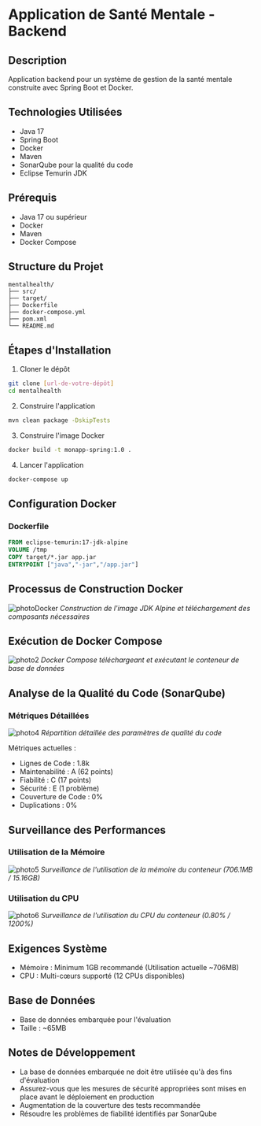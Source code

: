 # Application de Santé Mentale - Backend

## Description
Application backend pour un système de gestion de la santé mentale construite avec Spring Boot et Docker.

## Technologies Utilisées
- Java 17
- Spring Boot
- Docker
- Maven
- SonarQube pour la qualité du code
- Eclipse Temurin JDK

## Prérequis
- Java 17 ou supérieur
- Docker
- Maven
- Docker Compose

## Structure du Projet
```
mentalhealth/
├── src/
├── target/
├── Dockerfile
├── docker-compose.yml
├── pom.xml
└── README.md
```

## Étapes d'Installation

1. Cloner le dépôt
```bash
git clone [url-de-votre-dépôt]
cd mentalhealth
```

2. Construire l'application
```bash
mvn clean package -DskipTests
```

3. Construire l'image Docker
```bash
docker build -t monapp-spring:1.0 .
```

4. Lancer l'application
```bash
docker-compose up
```

## Configuration Docker

### Dockerfile
```dockerfile
FROM eclipse-temurin:17-jdk-alpine
VOLUME /tmp
COPY target/*.jar app.jar
ENTRYPOINT ["java","-jar","/app.jar"]
```

## Processus de Construction Docker
![photoDocker](https://github.com/user-attachments/assets/75971b21-863b-4b85-a165-2cff5aaf24a8)
*Construction de l'image JDK Alpine et téléchargement des composants nécessaires*

## Exécution de Docker Compose
![photo2](https://github.com/user-attachments/assets/4c47458e-0217-43cf-aa86-063c1ab30040)
*Docker Compose téléchargeant et exécutant le conteneur de base de données*

## Analyse de la Qualité du Code (SonarQube)

### Métriques Détaillées
![photo4](https://github.com/user-attachments/assets/b5ace586-6061-4cc6-aaa6-9be9bbd8ccf0)
*Répartition détaillée des paramètres de qualité du code*

Métriques actuelles :
- Lignes de Code : 1.8k
- Maintenabilité : A (62 points)
- Fiabilité : C (17 points)
- Sécurité : E (1 problème)
- Couverture de Code : 0%
- Duplications : 0%

## Surveillance des Performances

### Utilisation de la Mémoire
![photo5](https://github.com/user-attachments/assets/dfc68b70-3681-4e3c-b122-9f27ea0aa2a7)
*Surveillance de l'utilisation de la mémoire du conteneur (706.1MB / 15.16GB)*

### Utilisation du CPU
![photo6](https://github.com/user-attachments/assets/e16efcd8-0eb3-4751-9682-4b656acb06d5)
*Surveillance de l'utilisation du CPU du conteneur (0.80% / 1200%)*

## Exigences Système
- Mémoire : Minimum 1GB recommandé (Utilisation actuelle ~706MB)
- CPU : Multi-cœurs supporté (12 CPUs disponibles)

## Base de Données
- Base de données embarquée pour l'évaluation
- Taille : ~65MB

## Notes de Développement
- La base de données embarquée ne doit être utilisée qu'à des fins d'évaluation
- Assurez-vous que les mesures de sécurité appropriées sont mises en place avant le déploiement en production
- Augmentation de la couverture des tests recommandée
- Résoudre les problèmes de fiabilité identifiés par SonarQube
